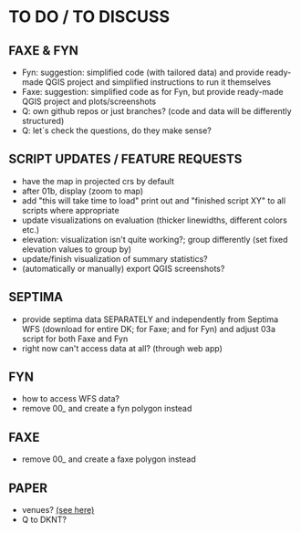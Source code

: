 # TO DO / TO DISCUSS

## FAXE & FYN
* Fyn: suggestion: simplified code (with tailored data) and provide ready-made QGIS project and simplified instructions to run it themselves 
* Faxe: suggestion: simplified code as for Fyn, but provide ready-made QGIS project and plots/screenshots
* Q: own github repos or just branches? (code and data will be differently structured)
* Q: let´s check the questions, do they make sense?

## SCRIPT UPDATES / FEATURE REQUESTS
* have the map in projected crs by default
* after 01b, display (zoom to map)
* add "this will take time to load" print out and "finished script XY" to all scripts where appropriate
* update visualizations on evaluation (thicker linewidths, different colors etc.)
* elevation: visualization isn't quite working?; group differently (set fixed elevation values to group by)
* update/finish visualization of summary statistics?
* (automatically or manually) export QGIS screenshots?

## SEPTIMA
* provide septima data SEPARATELY and independently from Septima WFS (download for entire DK; for Faxe; and for Fyn) and adjust 03a script for both Faxe and Fyn
* right now can't access data at all? (through web app)

## FYN
* how to access WFS data?
* remove 00_ and create a fyn polygon instead

## FAXE
* remove 00_ and create a faxe polygon instead

## PAPER
* venues? [(see here)](docs/VENUES.md)
* Q to DKNT?